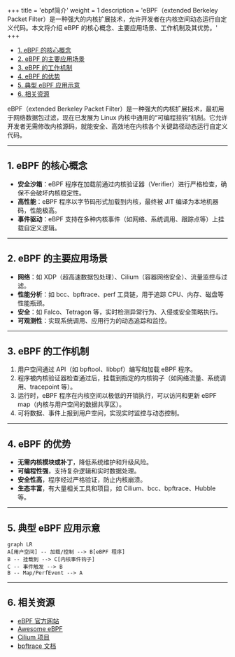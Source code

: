+++
title = 'ebpf简介'
weight = 1
description = 'eBPF（extended Berkeley Packet Filter）是一种强大的内核扩展技术，允许开发者在内核空间动态运行自定义代码。本文将介绍 eBPF 的核心概念、主要应用场景、工作机制及其优势。'
+++

- [1. eBPF 的核心概念](#1-ebpf-的核心概念)
- [2. eBPF 的主要应用场景](#2-ebpf-的主要应用场景)
- [3. eBPF 的工作机制](#3-ebpf-的工作机制)
- [4. eBPF 的优势](#4-ebpf-的优势)
- [5. 典型 eBPF 应用示意](#5-典型-ebpf-应用示意)
- [6. 相关资源](#6-相关资源)

eBPF（extended Berkeley Packet Filter）是一种强大的内核扩展技术，最初用于网络数据包过滤，现在已发展为 Linux 内核中通用的“可编程挂钩”机制。它允许开发者无需修改内核源码，就能安全、高效地在内核各个关键路径动态运行自定义代码。

---

## 1. eBPF 的核心概念

- **安全沙箱**：eBPF 程序在加载前通过内核验证器（Verifier）进行严格检查，确保不会破坏内核稳定性。
- **高性能**：eBPF 程序以字节码形式加载到内核，最终被 JIT 编译为本地机器码，性能极高。
- **事件驱动**：eBPF 支持在多种内核事件（如网络、系统调用、跟踪点等）上挂载自定义逻辑。

---

## 2. eBPF 的主要应用场景

- **网络**：如 XDP（超高速数据包处理）、Cilium（容器网络安全）、流量监控与过滤。
- **性能分析**：如 bcc、bpftrace、perf 工具链，用于追踪 CPU、内存、磁盘等性能瓶颈。
- **安全**：如 Falco、Tetragon 等，实时检测异常行为、入侵或安全策略执行。
- **可观测性**：实现系统调用、应用行为的动态追踪和监控。

---

## 3. eBPF 的工作机制

1. 用户空间通过 API（如 bpftool、libbpf）编写和加载 eBPF 程序。
2. 程序被内核验证器检查通过后，挂载到指定的内核钩子（如网络流量、系统调用、tracepoint 等）。
3. 运行时，eBPF 程序在内核空间以极低的开销执行，可以访问和更新 eBPF map（内核与用户空间的数据共享区）。
4. 可将数据、事件上报到用户空间，实现实时监控与动态控制。

---

## 4. eBPF 的优势

- **无需内核模块或补丁**，降低系统维护和升级风险。
- **可编程性强**，支持复杂逻辑和实时数据处理。
- **安全性高**，程序经过严格验证，防止内核崩溃。
- **生态丰富**，有大量相关工具和项目，如 Cilium、bcc、bpftrace、Hubble 等。

---

## 5. 典型 eBPF 应用示意

```mermaid
graph LR
A[用户空间] -- 加载/控制 --> B[eBPF 程序]
B -- 挂载到 --> C[内核事件钩子]
C -- 事件触发 --> B
B -- Map/PerfEvent --> A
```

---

## 6. 相关资源

- [eBPF 官方网站](https://ebpf.io/)
- [Awesome eBPF](https://github.com/zoidbergwill/awesome-ebpf)
- [Cilium 项目](https://cilium.io/)
- [bpftrace 文档](https://bpftrace.org/)
